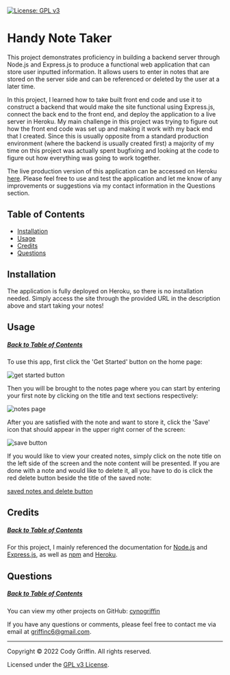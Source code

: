 [![License: GPL v3](https://img.shields.io/badge/License-GPLv3-blue.svg)](https://www.gnu.org/licenses/gpl-3.0)

# Handy Note Taker

This project demonstrates proficiency in building a backend server through Node.js and Express.js to produce a functional web application that can store user inputted information. It allows users to enter in notes that are stored on the server side and can be referenced or deleted by the user at a later time.

In this project, I learned how to take built front end code and use it to construct a backend that would make the site functional using Express.js, connect the back end to the front end, and deploy the application to a live server in Heroku. My main challenge in this project was trying to figure out how the front end code was set up and making it work with my back end that I created. Since this is usually opposite from a standard production environment (where the backend is usually created first) a majority of my time on this project was actually spent bugfixing and looking at the code to figure out how everything was going to work together.

The live production version of this application can be accessed on Heroku [here](https://pure-headland-10773.herokuapp.com/). Please feel free to use and test the application and let me know of any improvements or suggestions via my contact information in the Questions section.

## Table of Contents

* [Installation](#installation)
* [Usage](#usage)
* [Credits](#credits)
* [Questions](#questions)

## Installation

The application is fully deployed on Heroku, so there is no installation needed. Simply access the site through the provided URL in the description above and start taking your notes!

## Usage
##### [Back to Table of Contents](#table-of-contents)

To use this app, first click the 'Get Started' button on the home page:

![get started button](link)

Then you will be brought to the notes page where you can start by entering your first note by clicking on the title and text sections respectively: 

![notes page](link)

After you are satisfied with the note and want to store it, click the 'Save' icon that should appear in the upper right corner of the screen: 

![save button](link)

If you would like to view your created notes, simply click on the note title on the left side of the screen and the note content will be presented. If you are done with a note and would like to delete it, all you have to do is click the red delete button beside the title of the saved note: 

[saved notes and delete button](link)

## Credits
##### [Back to Table of Contents](#table-of-contents)

For this project, I mainly referenced the documentation for [Node.js](https://nodejs.org/api/) and [Express.js](https://www.npmjs.com/package/express), as well as [npm](https://docs.npmjs.com/downloading-and-installing-node-js-and-npm) and [Heroku](https://devcenter.heroku.com/articles/deploying-nodejs).

## Questions
##### [Back to Table of Contents](#table-of-contents)

You can view my other projects on GitHub: [cynogriffin](https://github.com/cynogriffin)

If you have any questions or comments, please feel free to contact me via email at griffinc6@gmail.com.


---
Copyright &copy; 2022 Cody Griffin. All rights reserved.

Licensed under the [GPL v3 License](https://www.gnu.org/licenses/gpl-3.0).  